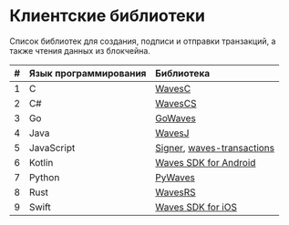 # Клиентские библиотеки

Список библиотек для создания, подписи и отправки транзакций, а также чтения данных из блокчейна.

| # | Язык программирования | Библиотека |
| :--- | :--- | :--- |
| 1 | C | [WavesC](/en/building-apps/waves-api-and-sdk/client-libraries/waves-c) |
| 2 | C# | [WavesCS](/en/building-apps/waves-api-and-sdk/client-libraries/wavescs) |
| 3 | Go | [GoWaves](/en/building-apps/waves-api-and-sdk/client-libraries/gowaves) |
| 4 | Java | [WavesJ](/en/building-apps/waves-api-and-sdk/client-libraries/wavesj) |
| 5 | JavaScript | [Signer](/en/building-apps/waves-api-and-sdk/client-libraries/signer), [waves-transactions](/en/building-apps/waves-api-and-sdk/client-libraries/waves-transactions) |
| 6 | Kotlin | [Waves SDK for Android](https://github.com/wavesplatform/WavesSDK-android) |
| 7 | Python | [PyWaves](/en/building-apps/waves-api-and-sdk/client-libraries/pywaves) |
| 8 | Rust | [WavesRS](/en/building-apps/waves-api-and-sdk/client-libraries/wavesrs) |
| 9 | Swift | [Waves SDK for iOS](https://github.com/wavesplatform/WavesSDK-iOS) |
